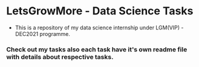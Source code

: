 # LetsGrowMore - Data Science Tasks

- This is a repository of my data science internship under LGM(VIP) - DEC2021 programme.

### Check out my tasks also each task have it's own readme file with details about respective tasks.
